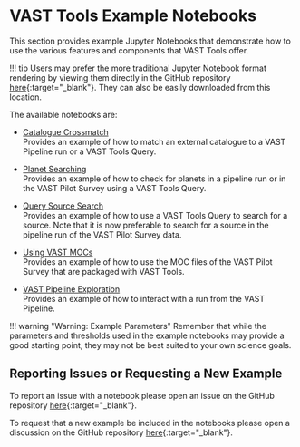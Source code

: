 # VAST Tools Example Notebooks

This section provides example Jupyter Notebooks that demonstrate how to use the various features and components that VAST Tools offer.

!!! tip
    Users may prefer the more traditional Jupyter Notebook format rendering by viewing them directly in the GitHub repository [here](https://github.com/askap-vast/vast-tools/tree/master/notebook-examples){:target="_blank"}.
    They can also be easily downloaded from this location.

The available notebooks are:

* [Catalogue Crossmatch](catalogue-crossmatching-example.ipynb)  
    Provides an example of how to match an external catalogue to a VAST Pipeline run or a VAST Tools Query.

* [Planet Searching](planet-hunting-example.ipynb)  
    Provides an example of how to check for planets in a pipeline run or in the VAST Pilot Survey using a VAST Tools Query.

* [Query Source Search](source-search-example.ipynb)  
    Provides an example of how to use a VAST Tools Query to search for a source.
    Note that it is now preferable to search for a source in the pipeline run of the VAST Pilot Survey data.
    
* [Using VAST MOCs](using-vast-mocs-example.ipynb)  
    Provides an example of how to use the MOC files of the VAST Pilot Survey that are packaged with VAST Tools.
    
* [VAST Pipeline Exploration](vast-pipeline-example.ipynb)  
    Provides an example of how to interact with a run from the VAST Pipeline.

!!! warning "Warning: Example Parameters"
    Remember that while the parameters and thresholds used in the example notebooks may provide a good starting point, they may not be best suited to your own science goals.

## Reporting Issues or Requesting a New Example

To report an issue with a notebook please open an issue on the GitHub repository [here](https://github.com/askap-vast/vast-tools/issues){:target="_blank"}.

To request that a new example be included in the notebooks please open a discussion on the GitHub repository [here](https://github.com/askap-vast/vast-tools/discussions){:target="_blank"}.